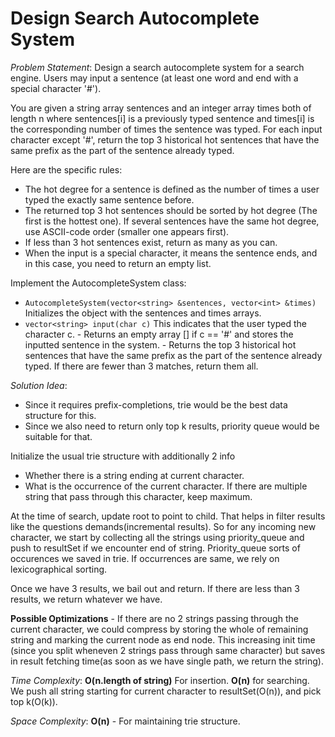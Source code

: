# Design Search Autocomplete System

_Problem Statement_:
Design a search autocomplete system for a search engine. Users may input a sentence (at least one word and end with a special character '#').

You are given a string array sentences and an integer array times both of length n where sentences[i] is a previously typed sentence and times[i] is the corresponding number of times the sentence was typed. For each input character except '#', return the top 3 historical hot sentences that have the same prefix as the part of the sentence already typed.

Here are the specific rules:

- The hot degree for a sentence is defined as the number of times a user typed the exactly same sentence before.
- The returned top 3 hot sentences should be sorted by hot degree (The first is the hottest one). If several sentences have the same hot degree, use ASCII-code order (smaller one appears first).
- If less than 3 hot sentences exist, return as many as you can.
- When the input is a special character, it means the sentence ends, and in this case, you need to return an empty list.

Implement the AutocompleteSystem class:  
- `AutocompleteSystem(vector<string> &sentences, vector<int> &times)` Initializes the object with the sentences and times arrays.
- `vector<string> input(char c)` This indicates that the user typed the character c.
        - Returns an empty array [] if c == '#' and stores the inputted sentence in the system.
        - Returns the top 3 historical hot sentences that have the same prefix as the part of the sentence already typed. If there are fewer than 3 matches, return them all.

_Solution Idea_:
- Since it requires prefix-completions, trie would be the best data structure for this.
- Since we also need to return only top k results, priority queue would be suitable for that.

Initialize the usual trie structure with additionally 2 info
- Whether there is a string ending at current character.
- What is the occurrence of the current character. If there are multiple string that pass through this character, keep maximum.

At the time of search, update root to point to child. That helps in filter results like the questions demands(incremental results). So for any incoming new character, we start by collecting all the strings using priority_queue and push to resultSet if we encounter end of string. Priority_queue sorts of occurences we saved in trie. If occurrences are same, we rely on lexicographical sorting.

Once we have 3 results, we bail out and return. If there are less than 3 results, we return whatever we have.

**Possible Optimizations** - If there are no 2 strings passing through the current character, we could compress by storing the whole of remaining string and marking the current node as end node. This increasing init time (since you split wheneven 2 strings pass through same character) but saves in result fetching time(as soon as we have single path, we return the string).

_Time Complexity_: **O(n.length of string)** For insertion. **O(n)** for searching. We push all string starting for current character to resultSet(O(n)), and pick top k(O(k)).

_Space Complexity_: **O(n)** - For maintaining trie structure.

